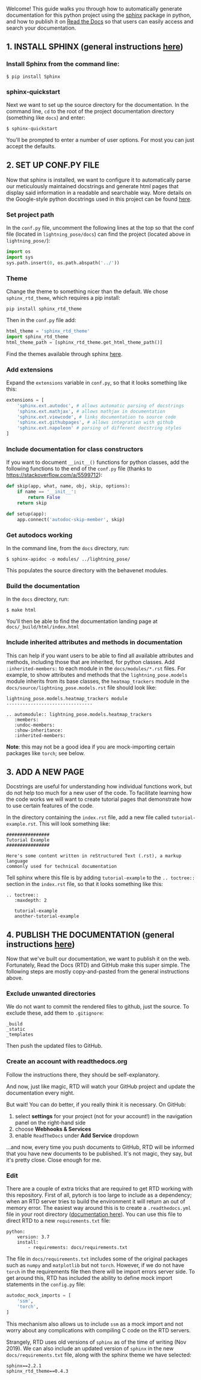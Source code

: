 Welcome! This guide walks you through how to automatically generate documentation for this python project using the [sphinx](http://www.sphinx-doc.org/en/stable/index.html) package in python, and how to publish it on [Read the Docs](https://readthedocs.org/) so that users can easily access and search your documentation.

## 1. INSTALL SPHINX (general instructions [here](http://www.sphinx-doc.org/en/stable/tutorial.html))

### Install Sphinx from the command line:

```
$ pip install Sphinx
```

### sphinx-quickstart

Next we want to set up the source directory for the documentation. In the command line, `cd` to the root of the project documentation directory (something like `docs`) and enter:

```
$ sphinx-quickstart
```

You'll be prompted to enter a number of user options. For most you can just accept the defaults.

## 2. SET UP CONF.PY FILE
Now that sphinx is installed, we want to configure it to automatically parse our meticulously maintained docstrings and generate html pages that display said information in a readable and searchable way. More details on the Google-style python docstrings used in this project can be found [here](http://sphinxcontrib-napoleon.readthedocs.io/en/latest/example_google.html).

### Set project path
In the `conf.py` file, uncomment the following lines at the top so that the conf file (located in `lightning_pose/docs`) can find the project (located above in `lightning_pose/`):

```python
import os
import sys
sys.path.insert(0, os.path.abspath('../'))
```

### Theme
Change the theme to something nicer than the default. We chose `sphinx_rtd_theme`, which requires a pip install:

```
pip install sphinx_rtd_theme
```

Then in the `conf.py` file add:

```python
html_theme = 'sphinx_rtd_theme'
import sphinx_rtd_theme
html_theme_path = [sphinx_rtd_theme.get_html_theme_path()]
```

Find the themes available through sphinx [here](http://www.sphinx-doc.org/en/stable/theming.html).

### Add extensions
Expand the `extensions` variable in `conf.py`, so that it looks something like this:

```python
extensions = [
    'sphinx.ext.autodoc', # allows automatic parsing of docstrings
    'sphinx.ext.mathjax', # allows mathjax in documentation
    'sphinx.ext.viewcode', # links documentation to source code
    'sphinx.ext.githubpages', # allows integration with github
    'sphinx.ext.napoleon' # parsing of different docstring styles
] 
```

### Include documentation for class constructors
If you want to document `__init__()` functions for python classes, add the following functions to the end of the `conf.py` file (thanks to https://stackoverflow.com/a/5599712):

```python
def skip(app, what, name, obj, skip, options):
    if name == '__init__':
        return False
    return skip

def setup(app):
    app.connect('autodoc-skip-member', skip)
```

### Get autodocs working
In the command line, from the `docs` directory, run:

```
$ sphinx-apidoc -o modules/ ../lightning_pose/
```

This populates the source directory with the behavenet modules.

### Build the documentation
In the `docs` directory, run:

```
$ make html
```

You'll then be able to find the documentation landing page at `docs/_build/html/index.html`

### Include inherited attributes and methods in documentation
This can help if you want users to be able to find all available attributes and methods, including those that are inherited, for python classes. Add `:inherited-members:` to each module in the `docs/modules/*.rst` files. For example, to show attributes and methods that the `lightning_pose.models` module inherits from its base classes, the `heatmap_trackers` module in the `docs/source/lightning_pose.models.rst` file should look like:

```
lightning_pose.models.heatmap_trackers module
--------------------------------

.. automodule:: lightning_pose.models.heatmap_trackers
   :members:
   :undoc-members:
   :show-inheritance:
   :inherited-members:
```

**Note**: this may not be a good idea if you are mock-importing certain packages like `torch`; see below.

## 3. ADD A NEW PAGE 
Docstrings are useful for understanding how individual functions work, but do not help too much for a new user of the code. To facilitate learning how the code works we will want to create tutorial pages that demonstrate how to use certain features of the code.

In the directory containing the `index.rst` file, add a new file called 
`tutorial-example.rst`. This will look something like:

```
################
Tutorial Example
################

Here's some content written in reStructured Text (.rst), a markup language 
commonly used for technical documentation
```

Tell sphinx where this file is by adding `tutorial-example` to the `.. toctree::` section in the `index.rst` file, so that it looks something like this:

```
.. toctree::
   :maxdepth: 2

   tutorial-example
   another-tutorial-example
```

## 4. PUBLISH THE DOCUMENTATION (general instructions [here](http://dont-be-afraid-to-commit.readthedocs.io/en/latest/documentation.html))
Now that we've built our documentation, we want to publish it on the web. Fortunately, Read the Docs (RTD) and GitHub make this super simple. The following steps are mostly copy-and-pasted from the general instructions above.

### Exclude unwanted directories
We do not want to commit the rendered files to github, just the source. To exclude these, add them to `.gitignore`:

```
_build
_static
_templates
```

Then push the updated files to GitHub.

### Create an account with readthedocs.org
Follow the instructions there, they should be self-explanatory.

And now, just like magic, RTD will watch your GitHub project and update the documentation every night.

But wait! You can do better, if you really think it is necessary. On GitHub:
1. select **settings** for your project (not for your account!) in the navigation panel on the right-hand side
2. choose **Webhooks & Services**
3. enable `ReadTheDocs` under **Add Service** dropdown

...and now, every time you push documents to GitHub, RTD will be informed that you have new documents to be published. It's not magic, they say, but it's pretty close. Close enough for me.

### **Edit**

There are a couple of extra tricks that are required to get RTD working with this repository. First of all, pytorch is too large to include as a dependency; when an RTD server tries to build the environment it will return an out of memory error. The easiest way around this is to create a `.readthedocs.yml` file in your root directory ([documentation here](https://docs.readthedocs.io/en/stable/config-file/v2.html)). You can use this file to direct RTD to a new `requirements.txt` file:

```
python:
    version: 3.7
    install:
        - requirements: docs/requirements.txt
```

The file in `docs/requirements.txt` includes some of the original packages such as `numpy` and `matplotlib` but not `torch`. However, if we do not have `torch` in the requirements file then there will be import errors server side. To get around this, RTD has included the ability to define mock import statements in the `config.py` file:

```python
autodoc_mock_imports = [
    'ssm',
    'torch',
]
```

This mechanism also allows us to include `ssm` as a mock import and not worry about any complications with compiling C code on the RTD servers.

Strangely, RTD uses old versions of `sphinx` as of the time of writing (Nov 2019). We can also include an updated version of `sphinx` in the new `docs/requirements.txt` file, along with the sphinx theme we have selected:

```
sphinx==2.2.1
sphinx_rtd_theme==0.4.3
```
